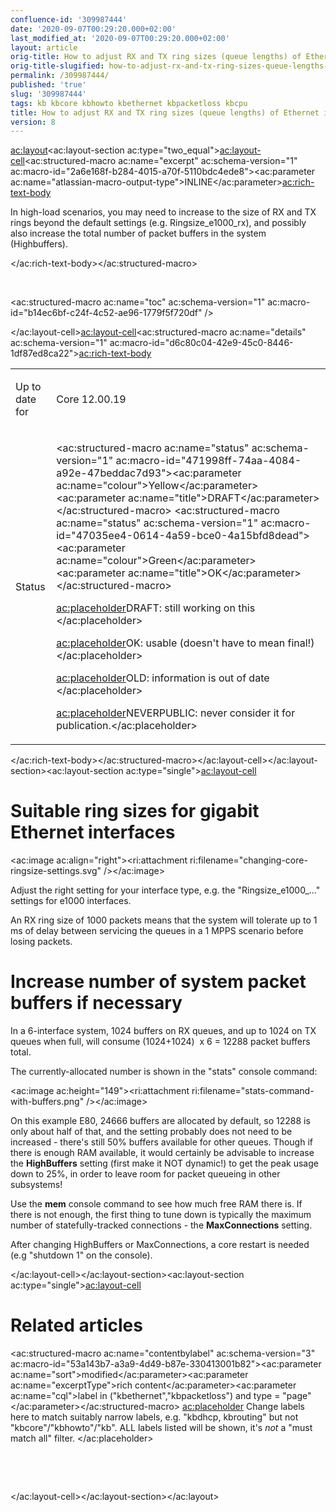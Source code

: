 ```yaml
---
confluence-id: '309987444'
date: '2020-09-07T00:29:20.000+02:00'
last_modified_at: '2020-09-07T00:29:20.000+02:00'
layout: article
orig-title: How to adjust RX and TX ring sizes (queue lengths) of Ethernet interfaces
orig-title-slugified: how-to-adjust-rx-and-tx-ring-sizes-queue-lengths-of-ethernet-interfaces
permalink: /309987444/
published: 'true'
slug: '309987444'
tags: kb kbcore kbhowto kbethernet kbpacketloss kbcpu
title: How to adjust RX and TX ring sizes (queue lengths) of Ethernet interfaces
version: 8
---
```


<ac:layout><ac:layout-section ac:type="two_equal"><ac:layout-cell><ac:structured-macro ac:name="excerpt" ac:schema-version="1" ac:macro-id="2a6e168f-b284-4015-a70f-5110bdc4ede8"><ac:parameter ac:name="atlassian-macro-output-type">INLINE</ac:parameter><ac:rich-text-body><p>In high-load scenarios, you may need to increase to the size of RX and TX rings beyond the default settings (e.g. Ringsize_e1000_rx), and possibly also increase the total number of packet buffers in the system (Highbuffers).</p></ac:rich-text-body></ac:structured-macro><p><br /></p><p><ac:structured-macro ac:name="toc" ac:schema-version="1" ac:macro-id="b14ec6bf-c24f-4c52-ae96-1779f5f720df" /></p></ac:layout-cell><ac:layout-cell><ac:structured-macro ac:name="details" ac:schema-version="1" ac:macro-id="d6c80c04-42e9-45c0-8446-1df87ed8ca22"><ac:rich-text-body><table class="wrapped"><colgroup> <col /> <col /> </colgroup><tbody><tr><td><p>Up to date for</p></td><td><p>Core 12.00.19</p></td></tr><tr><td colspan="1">Status</td><td colspan="1"><div class="content-wrapper"><p><ac:structured-macro ac:name="status" ac:schema-version="1" ac:macro-id="471998ff-74aa-4084-a92e-47beddac7d93"><ac:parameter ac:name="colour">Yellow</ac:parameter><ac:parameter ac:name="title">DRAFT</ac:parameter></ac:structured-macro>&nbsp;<ac:structured-macro ac:name="status" ac:schema-version="1" ac:macro-id="47035ee4-0614-4a59-bce0-4a15bfd8dead"><ac:parameter ac:name="colour">Green</ac:parameter><ac:parameter ac:name="title">OK</ac:parameter></ac:structured-macro></p><p><ac:placeholder>DRAFT: still working on this </ac:placeholder></p><p><ac:placeholder>OK: usable (doesn't have to mean final!) </ac:placeholder></p><p><ac:placeholder>OLD: information is out of date </ac:placeholder></p><p><ac:placeholder>NEVERPUBLIC: never consider it for publication.</ac:placeholder></p></div></td></tr></tbody></table></ac:rich-text-body></ac:structured-macro></ac:layout-cell></ac:layout-section><ac:layout-section ac:type="single"><ac:layout-cell><h1>Suitable ring sizes for gigabit Ethernet interfaces</h1><p><ac:image ac:align="right"><ri:attachment ri:filename="changing-core-ringsize-settings.svg" /></ac:image></p><p>Adjust the right setting for your interface type, e.g. the &quot;Ringsize_e1000_...&quot; settings for e1000 interfaces.</p><p>An RX ring size of 1000 packets means that the system will tolerate up to 1 ms of delay between servicing the queues in a 1 MPPS scenario before losing packets.</p><h1>Increase number of system packet buffers if necessary</h1><p>In a 6-interface system, 1024 buffers on RX queues, and up to 1024 on TX queues when full, will consume (1024+1024)&nbsp; x 6 = 12288 packet buffers total.</p><p>The currently-allocated number is shown in the &quot;stats&quot; console command:</p><p><ac:image ac:height="149"><ri:attachment ri:filename="stats-command-with-buffers.png" /></ac:image></p><p>On this example E80, 24666 buffers are allocated by default, so 12288 is only about half of that, and the setting probably does not need to be increased - there's still 50% buffers available for other queues. Though if there is enough RAM available, it would certainly be advisable to increase the <strong>HighBuffers</strong> setting (first make it NOT dynamic!) to get the peak usage down to 25%, in order to leave room for packet queueing in other subsystems!</p><p>Use the <strong>mem</strong> console command to see how much free RAM there is. If there is not enough, the first thing to tune down is typically the maximum number of statefully-tracked connections - the <strong>MaxConnections</strong> setting.</p><p>After changing HighBuffers or MaxConnections, a core restart is needed (e.g &quot;shutdown 1&quot; on the console).</p></ac:layout-cell></ac:layout-section><ac:layout-section ac:type="single"><ac:layout-cell><h1>Related articles</h1><p><ac:structured-macro ac:name="contentbylabel" ac:schema-version="3" ac:macro-id="53a143b7-a3a9-4d49-b87e-330413001b82"><ac:parameter ac:name="sort">modified</ac:parameter><ac:parameter ac:name="excerptType">rich content</ac:parameter><ac:parameter ac:name="cql">label in (&quot;kbethernet&quot;,&quot;kbpacketloss&quot;) and type = &quot;page&quot;</ac:parameter></ac:structured-macro> <ac:placeholder> Change labels here to match suitably narrow labels, e.g. &quot;kbdhcp, kbrouting&quot; but not &quot;kbcore&quot;/&quot;kbhowto&quot;/&quot;kb&quot;. ALL labels listed will be shown, it's _not_ a &quot;must match all&quot; filter. </ac:placeholder></p><p><br /></p><p><br /></p></ac:layout-cell></ac:layout-section></ac:layout>